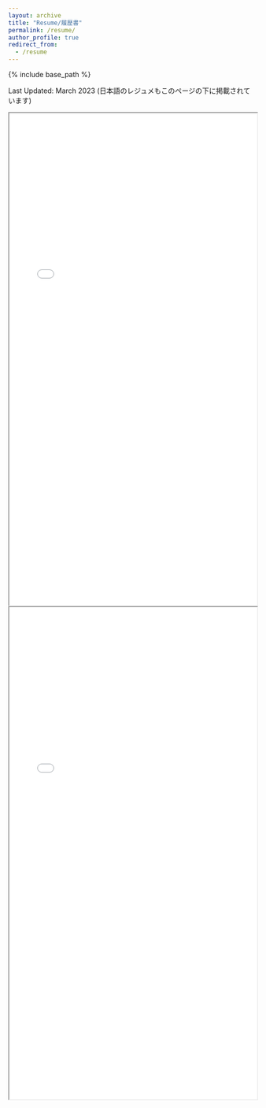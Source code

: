 ```yaml
---
layout: archive
title: "Resume/履歴書"
permalink: /resume/
author_profile: true
redirect_from:
  - /resume
---
```


{% include base_path %}

Last Updated: March 2023 (日本語のレジュメもこのページの下に掲載されています)

<iframe src="/files/Sitong_Lu_Resume.pdf#toolbar=0 " width="100%" height="1000px"> </iframe>

<iframe src="/files/Sitong_Lu_Japanese_Resume.pdf#toolbar=0 " width="100%" height="1000px"> </iframe>
